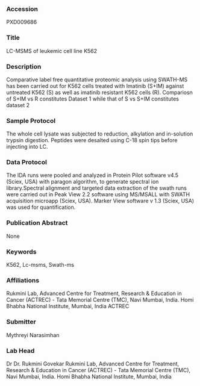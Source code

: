 ### Accession
PXD009686

### Title
LC-MSMS of leukemic cell line K562

### Description
Comparative label free quantitative proteomic analysis using SWATH-MS has been carried out for K562 cells treated with Imatinib (S+IM) against untreated K562 (S) as well as imatinib resistant K562 cells (R). Compariosn of S+IM vs R constitutes Dataset 1 while that of S vs S+IM constitutes dataset 2

### Sample Protocol
The whole cell lysate was subjected to reduction, alkylation and in-solution trypsin digestion. Peptides were desalted using C-18 spin tips before injecting into LC.

### Data Protocol
The IDA runs were pooled and analyzed in Protein Pilot software v4.5 (Sciex, USA) with paragon algorithm, to generate spectral ion library.Spectral alignment and targeted data extraction of the swath runs were carried out in Peak View 2.2 software using MS/MSALL with SWATH acquisition microapp (Sciex, USA). Marker View software v 1.3 (Sciex, USA) was used for quantification.

### Publication Abstract
None

### Keywords
K562, Lc-msms, Swath-ms

### Affiliations
Rukmini Lab, Advanced Centre for Treatment, Research & Education in Cancer (ACTREC) - Tata Memorial Centre (TMC), Navi Mumbai, India. Homi Bhabha National Institute, Mumbai, India
ACTREC

### Submitter
Mythreyi Narasimhan

### Lab Head
Dr Dr. Rukmini Govekar
Rukmini Lab, Advanced Centre for Treatment, Research & Education in Cancer (ACTREC) - Tata Memorial Centre (TMC), Navi Mumbai, India. Homi Bhabha National Institute, Mumbai, India


